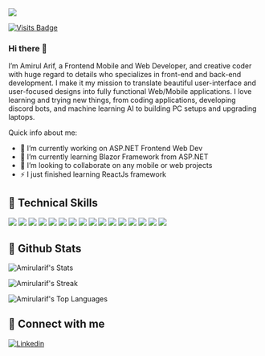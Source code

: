 <img height=auto width=auto align="center" src="https://github.com/Amirularif/Amirularif/assets/57553676/1a970bb3-e4fb-41cd-acf7-baa60f649e43" />

<p></p>

[![Visits Badge](https://badges.pufler.dev/visits/Amirularif/Amirularif)](https:Amirularif.dev)

### Hi there 👋
I’m Amirul Arif, a Frontend Mobile and Web Developer, and creative coder with huge regard to details who specializes in front-end and back-end development. I make it my mission to translate beautiful user-interface and user-focused designs into fully functional Web/Mobile applications. I love learning and trying new things, from coding applications, developing discord bots, and machine learning AI to building PC setups and upgrading laptops. 

Quick info about me:

- 🔭 I’m currently working on ASP.NET Frontend Web Dev
- 🌱 I’m currently learning Blazor Framework from ASP.NET
- 👯 I’m looking to collaborate on any mobile or web projects
- ⚡ I just finished learning ReactJs framework

## 💼 Technical Skills

![](https://img.shields.io/badge/Code-ASP.NET-informational?style=flat-square&logo=.net&logoColor=white&color=purple)
![](https://img.shields.io/badge/Code-Flutter-informational?style=flat-square&logo=flutter&logoColor=white&color=blue)
![](https://img.shields.io/badge/Code-Javascript-informational?style=flat-square&logo=javascript&logoColor=white&color=yellow)
![](https://img.shields.io/badge/Code-React-informational?style=flat-square&logo=react&logoColor=white&color=blue)
![](https://img.shields.io/badge/Code-Blazor-informational?style=flat-square&logo=blazor&logoColor=white&color=blueviolet)
![](https://img.shields.io/badge/Code-HTML-informational?style=flat-square&logo=html5&logoColor=white&color=critical)
![](https://img.shields.io/badge/Code-Unity-informational?style=flat-square&logo=unity&logoColor=white&color=lightgrey)
![](https://img.shields.io/badge/Code-Tensorflow-informational?style=flat-square&logo=tensorflow&logoColor=white&color=orange)
![](https://img.shields.io/badge/Style-CSS-informational?style=flat-square&logo=css3&logoColor=white&color=informational)
![](https://img.shields.io/badge/Style-Bootstrap-informational?style=flat-square&logo=bootstrap&logoColor=white&color=563D7C)
![](https://img.shields.io/badge/Database-MongoDB-informational?style=flat-square&logo=mongodb&logoColor=white&color=darkgreen)
![](https://img.shields.io/badge/Database-Firebase-informational?style=flat-square&logo=firebase&logoColor=white&color=orange)
![](https://img.shields.io/badge/UI-Figma-informational?style=flat-square&logo=figma&logoColor=white&color=blueviolet)
![](https://img.shields.io/badge/UI-Canva-informational?style=flat-square&logo=canva&logoColor=white&color=blue)
![](https://img.shields.io/badge/UI-AdobeXD-informational?style=flat-square&logo=adobexd&logoColor=white&color=blueviolet)
![](https://img.shields.io/badge/VC-Git-informational?style=flat-square&logo=git&logoColor=white&color=critical)

## 🚀 Github Stats
<!-- <a href="https://github.com/Amirularif">
  <img height=220 width=auto align="center" style="margin-top:10px" padding=10px src="https://github-readme-stats.vercel.app/api?username=Amirularif&show_icons=true&line_height=27&count_private=true&title_color=ffffff&text_color=c9cacc&icon_color=4AB097&bg_color=1A2B34" alt="Amirul arif's GitHub Stats" />
</a>

<p></p>

<a href="https://github.com/Amirularif">
  <img height=200 width=auto align="center" style="margin-top:10rem" padding=10px src="https://github-readme-stats.vercel.app/api/top-langs/?username=Amirularif&layout=compact&hide=html,css&title_color=ffffff&text_color=c9cacc&icon_color=4AB197&bg_color=1A2B34" />
</a> -->

![Amirularif's Stats](https://github-readme-stats.vercel.app/api?username=Amirularif&theme=vue-dark&show_icons=true&hide_border=true&count_private=true)

<p></p>

![Amirularif's Streak](https://github-readme-streak-stats.herokuapp.com/?user=Amirularif&theme=vue-dark&hide_border=true)

<p></p>

![Amirularif's Top Languages](https://github-readme-stats.vercel.app/api/top-langs/?username=Amirularif&theme=vue-dark&show_icons=true&hide_border=true&layout=compact)

## 🤝 Connect with me

[![Linkedin](https://img.shields.io/badge/Linkedin-0077b5?style=for-the-badge&logo=Linkedin&logoColor=white&color=0D76A8)](https://www.linkedin.com/in/amirul-arif-gg)
